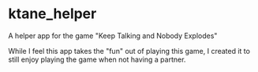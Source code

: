 # ktane_helper
A helper app for the game "Keep Talking and Nobody Explodes"

While I feel this app takes the "fun" out of playing this game, I created it to still enjoy playing the game when not having a partner.